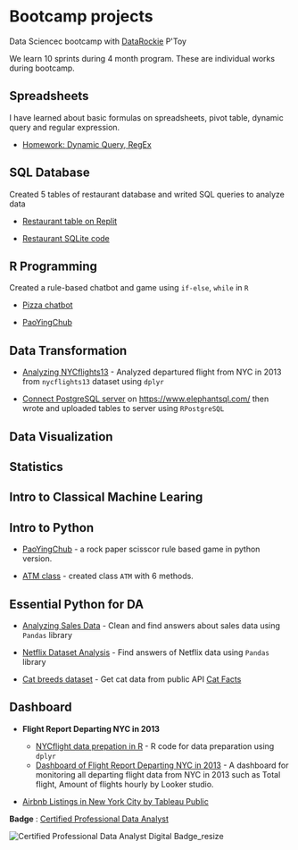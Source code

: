 # Bootcamp projects

Data Sciencec bootcamp with [DataRockie](https://datarockie.com/) P'Toy

We learn 10 sprints during 4 month program. These are individual works during bootcamp.

## Spreadsheets
I have learned about basic formulas on spreadsheets, pivot table, dynamic query and regular expression.

- [Homework: Dynamic Query, RegEx](https://docs.google.com/spreadsheets/d/1xDjfjO8ytwYwlKGJZTOHpCf4AVh6pDFi3WhvpMD9xu8/edit?usp=sharing)


## SQL Database
Created 5 tables of restaurant database and writed SQL queries to analyze data

- [Restaurant table on Replit](https://replit.com/@ThunpischaYodka/SQLhomeworkbatch6#main.sql)

- [Restaurant SQLite code](https://github.com/popuriity/bootcamp_projects/blob/main/SQL%20homework)


## R Programming
Created a rule-based chatbot and game using `if-else`, `while` in `R`
- [Pizza chatbot](https://replit.com/@ThunpischaYodka/Batch06chatbotpizza?v=1)

- [PaoYingChub](https://replit.com/@ThunpischaYodka/Batch6PaoYingChub?v=1)

## Data Transformation
- [Analyzing NYCflights13](https://github.com/popuriity/bootcamp_projects/blob/main/R/nycflights13_homework.ipynb) - Analyzed departured flight from NYC in 2013 from `nycflights13` dataset using `dplyr`

- [Connect PostgreSQL server](https://github.com/popuriity/bootcamp_projects/blob/main/R/Connect_PostgreSQL.ipynb) on https://www.elephantsql.com/ then wrote and uploaded tables to server using `RPostgreSQL`

## Data Visualization

## Statistics

## Intro to Classical Machine Learing

## Intro to Python
- [PaoYingChub](https://github.com/popuriity/bootcamp_projects/blob/main/Python/Python_PaoYingChub.ipynb) - a rock paper scisscor rule based game in python version.

- [ATM class](https://github.com/popuriity/bootcamp_projects/blob/main/Python/Python_ATM_class.ipynb) - created class `ATM` with 6 methods.

## Essential Python for DA
- [Analyzing Sales Data](https://github.com/popuriity/bootcamp_projects/blob/8ffbcef45f0979f84bc4e6bed5642462dd4438f4/Python/Course%20Pandas%20Foundation%20-%20Final%20Project%20-%20Analyzing%20Sales%20Data.ipynb) - Clean and find answers about sales data using `Pandas` library

- [Netflix Dataset Analysis](Python/Netflix_Dataset_Analysis.ipynb) - Find answers of Netflix data using `Pandas` library

- [Cat breeds dataset]() - Get cat data from public API [Cat Facts](https://catfact.ninja)

## Dashboard

- **Flight Report Departing NYC in 2013**
  - [NYCflight data prepation in R](Dashboard/prepare_nycflights.R) - R code for data preparation using `dplyr`
  - [Dashboard of Flight Report Departing NYC in 2013](https://lookerstudio.google.com/reporting/1c3c20c1-fded-49b1-a276-01d8418f0dd9) - A dashboard for monitoring all departing flight data from NYC in 2013 such as Total flight, Amount of flights hourly by Looker studio.

- [Airbnb Listings in New York City by Tableau Public](https://public.tableau.com/views/AirBnBdashboard_16795933937700/Dashboard1?:language=en-US&:display_count=n&:origin=viz_share_link)


**Badge** : [Certified Professional Data Analyst](https://api.badgr.io/public/assertions/MaROjQWrTmaTYayOrXQD6g?identity__email=y.thunpischa%40gmail.com)

![Certified Professional Data Analyst Digital Badge_resize](https://user-images.githubusercontent.com/117500019/228330619-8a3ae33a-2ba6-4863-a802-2ca64e081bb1.png)

